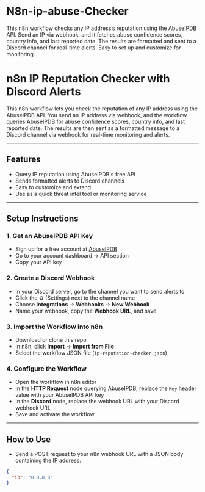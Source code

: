 # N8n-ip-abuse-Checker
This n8n workflow checks any IP address’s reputation using the AbuseIPDB API. Send an IP via webhook, and it fetches abuse confidence scores, country info, and last reported date. The results are formatted and sent to a Discord channel for real-time alerts. Easy to set up and customize for monitoring.


# n8n IP Reputation Checker with Discord Alerts

This n8n workflow lets you check the reputation of any IP address using the AbuseIPDB API. You send an IP address via webhook, and the workflow queries AbuseIPDB for abuse confidence scores, country info, and last reported date. The results are then sent as a formatted message to a Discord channel via webhook for real-time monitoring and alerts.

---

## Features

- Query IP reputation using AbuseIPDB's free API
- Sends formatted alerts to Discord channels
- Easy to customize and extend
- Use as a quick threat intel tool or monitoring service

---

## Setup Instructions

### 1. Get an AbuseIPDB API Key

- Sign up for a free account at [AbuseIPDB](https://www.abuseipdb.com/)
- Go to your account dashboard → API section
- Copy your API key

### 2. Create a Discord Webhook

- In your Discord server, go to the channel you want to send alerts to
- Click the ⚙️ (Settings) next to the channel name
- Choose **Integrations** → **Webhooks** → **New Webhook**
- Name your webhook, copy the **Webhook URL**, and save

### 3. Import the Workflow into n8n

- Download or clone this repo
- In n8n, click **Import** → **Import from File**
- Select the workflow JSON file (`ip-reputation-checker.json`)

### 4. Configure the Workflow

- Open the workflow in n8n editor
- In the **HTTP Request** node querying AbuseIPDB, replace the `Key` header value with your AbuseIPDB API key
- In the **Discord** node, replace the webhook URL with your Discord webhook URL
- Save and activate the workflow

---

## How to Use

- Send a POST request to your n8n webhook URL with a JSON body containing the IP address:

```json
{
  "ip": "8.8.8.8"
}
